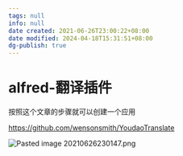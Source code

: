 ```yaml
---
tags: null
info: null
date created: 2021-06-26T23:00:22+08:00
date modified: 2024-04-18T15:31:51+08:00
dg-publish: true
---
```


# alfred-翻译插件

按照这个文章的步骤就可以创建一个应用

https://github.com/wensonsmith/YoudaoTranslate

![Pasted image 20210626230147.png](/img/user/attachs/Pasted%20image%2020210626230147.png)
